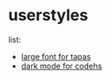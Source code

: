 # userstyles

list:

- [large font for tapas](https://github.com/starchyunderscore/userstyles/blob/main/styles/larger_font_for_tapas_writing_episodes.css)
- [dark mode for codehs](https://github.com/starchyunderscore/userstyles/blob/main/styles/codehs-dark-mode.css)
